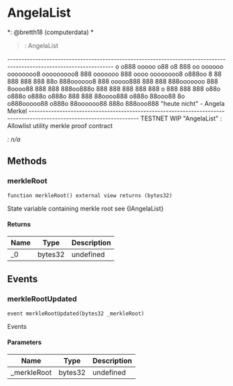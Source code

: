 # AngelaList

*:   @bretth18 (computerdata) *

> :   AngelaList

-------------------------------------------------------------------------------------------------------------------- o                                         o888             ooooo       o88                o8    888     oo oooooo     oooooooo8 ooooooooo8  888   ooooooo    888        oooo   oooooooo8 o888oo  8  88     888   888  888    88o 888oooooo8   888   ooooo888   888         888  888ooooooo  888    8oooo88    888   888   888oo888o 888          888 888    888   888      o  888          888 888    o88o  o888o o888o o888o 888     888  88oooo888 o888o 88ooo88 8o o888ooooo88 o888o 88oooooo88   888o  888ooo888        &quot;heute nicht&quot; - Angela Merkel                                                                                                                                                                                                                                                                                                                                                                                                                                        ---------------------------------------------------------------------------------------------------------------------                                                                                                                                                                                                                                                                                                                            TESTNET WIP &quot;AngelaList&quot;                :   Allowlist utility merkle proof contract

*:   n/a*

## Methods

### merkleRoot

```solidity
function merkleRoot() external view returns (bytes32)
```

State variable containing merkle root see {IAngelaList}




#### Returns

| Name | Type | Description |
|---|---|---|
| _0 | bytes32 | undefined



## Events

### merkleRootUpdated

```solidity
event merkleRootUpdated(bytes32 _merkleRoot)
```

Events



#### Parameters

| Name | Type | Description |
|---|---|---|
| _merkleRoot  | bytes32 | undefined |



